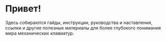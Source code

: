 # Привет!
Здесь собираются гайды, инструкции, руководства и наставления, ссылки и другие полезные материалы для более глубокого понимания мира механических клавиатур.
